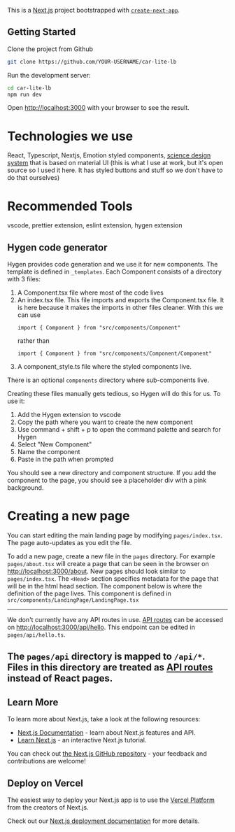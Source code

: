 This is a [Next.js](https://nextjs.org/) project bootstrapped with [`create-next-app`](https://github.com/vercel/next.js/tree/canary/packages/create-next-app).

## Getting Started

Clone the project from Github
```bash
git clone https://github.com/YOUR-USERNAME/car-lite-lb
```

Run the development server:

```bash
cd car-lite-lb
npm run dev
```


Open [http://localhost:3000](http://localhost:3000) with your browser to see the result.
# Technologies we use
React, Typescript, Nextjs, Emotion styled components, [science design system](https://github.com/chanzuckerberg/sci-components) that is based on material UI (this is what I use at work, but it's open source so I used it here. It has styled buttons and stuff so we don't have to do that ourselves)

# Recommended Tools
vscode, prettier extension, eslint extension, hygen extension

## Hygen code generator
Hygen provides code generation and we use it for new components.  The template is defined in `_templates`.  Each Component consists of a directory with 3 files: 
1. A Component.tsx file where most of the code lives
1. An index.tsx file. This file imports and exports the Component.tsx file. It is here because it makes the imports in other files cleaner. With this we can use 
    ```
    import { Component } from "src/components/Component"
    ```
    rather than
    ```
    import { Component } from "src/components/Component/Component"
    ```
1. A component_style.ts file where the styled components live.

There is an optional `components` directory where sub-components live.

Creating these files manually gets tedious, so Hygen will do this for us. To use it:
1. Add the Hygen extension to vscode
1. Copy the path where you want to create the new component
1. Use command + shift + p to open the command palette and search for Hygen
1. Select "New Component"
1. Name the component
1. Paste in the path when prompted

You should see a new directory and component structure. If you add the component to the page, you should see a placeholder div with a pink background.

# Creating a new page
You can start editing the main landing page by modifying `pages/index.tsx`. The page auto-updates as you edit the file.

To add a new page, create a new file in the `pages` directory. For example `pages/about.tsx` will create a page that can be seen in the browser on [http://localhost:3000/about](http://localhost:3000/about). New pages should look similar to `pages/index.tsx`. The `<Head>` section specifies metadata for the page that will be in the html head section. The component below is where the definition of the page lives.  This component is defined in `src/components/LandingPage/LandingPage.tsx`

---
We don't currently have any API routes in use.
[API routes](https://nextjs.org/docs/api-routes/introduction) can be accessed on [http://localhost:3000/api/hello](http://localhost:3000/api/hello). This endpoint can be edited in `pages/api/hello.ts`. 

The `pages/api` directory is mapped to `/api/*`. Files in this directory are treated as [API routes](https://nextjs.org/docs/api-routes/introduction) instead of React pages.
---

## Learn More

To learn more about Next.js, take a look at the following resources:

- [Next.js Documentation](https://nextjs.org/docs) - learn about Next.js features and API.
- [Learn Next.js](https://nextjs.org/learn) - an interactive Next.js tutorial.

You can check out [the Next.js GitHub repository](https://github.com/vercel/next.js/) - your feedback and contributions are welcome!

## Deploy on Vercel

The easiest way to deploy your Next.js app is to use the [Vercel Platform](https://vercel.com/new?utm_medium=default-template&filter=next.js&utm_source=create-next-app&utm_campaign=create-next-app-readme) from the creators of Next.js.

Check out our [Next.js deployment documentation](https://nextjs.org/docs/deployment) for more details.

